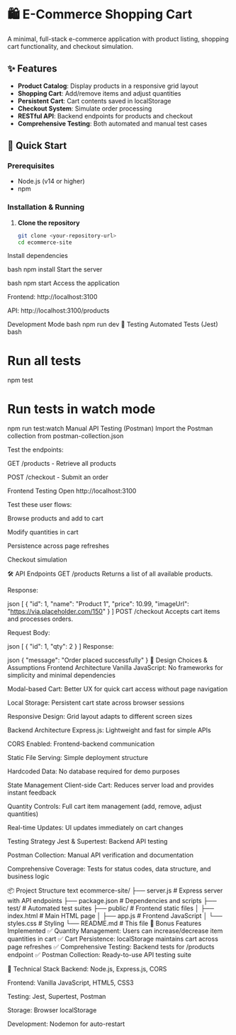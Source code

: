 # 🛍️ E-Commerce Shopping Cart

A minimal, full-stack e-commerce application with product listing, shopping cart functionality, and checkout simulation.

## ✨ Features

- **Product Catalog**: Display products in a responsive grid layout
- **Shopping Cart**: Add/remove items and adjust quantities
- **Persistent Cart**: Cart contents saved in localStorage
- **Checkout System**: Simulate order processing
- **RESTful API**: Backend endpoints for products and checkout
- **Comprehensive Testing**: Both automated and manual test cases

## 🚀 Quick Start

### Prerequisites
- Node.js (v14 or higher)
- npm

### Installation & Running

1. **Clone the repository**
   ```bash
   git clone <your-repository-url>
   cd ecommerce-site
Install dependencies

bash
npm install
Start the server

bash
npm start
Access the application

Frontend: http://localhost:3100

API: http://localhost:3100/products

Development Mode
bash
npm run dev
🧪 Testing
Automated Tests (Jest)
bash
# Run all tests
npm test

# Run tests in watch mode
npm run test:watch
Manual API Testing (Postman)
Import the Postman collection from postman-collection.json

Test the endpoints:

GET /products - Retrieve all products

POST /checkout - Submit an order

Frontend Testing
Open http://localhost:3100

Test these user flows:

Browse products and add to cart

Modify quantities in cart

Persistence across page refreshes

Checkout simulation

🛠️ API Endpoints
GET /products
Returns a list of all available products.

Response:

json
[
  {
    "id": 1,
    "name": "Product 1",
    "price": 10.99,
    "imageUrl": "https://via.placeholder.com/150"
  }
]
POST /checkout
Accepts cart items and processes orders.

Request Body:

json
[
  {
    "id": 1,
    "qty": 2
  }
]
Response:

json
{
  "message": "Order placed successfully"
}
🎯 Design Choices & Assumptions
Frontend Architecture
Vanilla JavaScript: No frameworks for simplicity and minimal dependencies

Modal-based Cart: Better UX for quick cart access without page navigation

Local Storage: Persistent cart state across browser sessions

Responsive Design: Grid layout adapts to different screen sizes

Backend Architecture
Express.js: Lightweight and fast for simple APIs

CORS Enabled: Frontend-backend communication

Static File Serving: Simple deployment structure

Hardcoded Data: No database required for demo purposes

State Management
Client-side Cart: Reduces server load and provides instant feedback

Quantity Controls: Full cart item management (add, remove, adjust quantities)

Real-time Updates: UI updates immediately on cart changes

Testing Strategy
Jest & Supertest: Backend API testing

Postman Collection: Manual API verification and documentation

Comprehensive Coverage: Tests for status codes, data structure, and business logic

📦 Project Structure
text
ecommerce-site/
├── server.js          # Express server with API endpoints
├── package.json       # Dependencies and scripts
├── test/              # Automated test suites
├── public/            # Frontend static files
│   ├── index.html     # Main HTML page
│   ├── app.js         # Frontend JavaScript
│   └── styles.css     # Styling
└── README.md          # This file
🎉 Bonus Features Implemented
✅ Quantity Management: Users can increase/decrease item quantities in cart
✅ Cart Persistence: localStorage maintains cart across page refreshes
✅ Comprehensive Testing: Backend tests for /products endpoint
✅ Postman Collection: Ready-to-use API testing suite

🔧 Technical Stack
Backend: Node.js, Express.js, CORS

Frontend: Vanilla JavaScript, HTML5, CSS3

Testing: Jest, Supertest, Postman

Storage: Browser localStorage

Development: Nodemon for auto-restart
